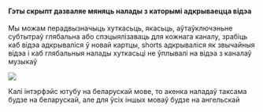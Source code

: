 #### Гэты скрыпт дазваляе мяняць налады з каторымі адкрываецца відэа

Мы можам перадвызначыць хуткасьць, якасьць, аўтаўключэньне субтытраў
глябальна або спэцыялізаваць для кожнага каналу, зрабіць каб відэа
адкрываліся ў новай картцы, shorts адкрываліся як звычайныя відэа і каб
глябальныя налады хуткасьці не ўплывалі на відэа з каналаў музыкаў

![](@/be/illustration.jpg)

Калі інтэрфэйс ютубу на беларускай мове, то акенка наладаў таксама будзе на беларускай,
але для ўсіх іншых моваў будзе на ангельскай